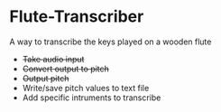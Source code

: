 # Flute-Transcriber
A way to transcribe the keys played on a wooden flute

  * ~~Take audio input~~
  * ~~Convert output to pitch~~
  * ~~Output pitch~~
  * Write/save pitch values to text file
  * Add specific intruments to transcribe

